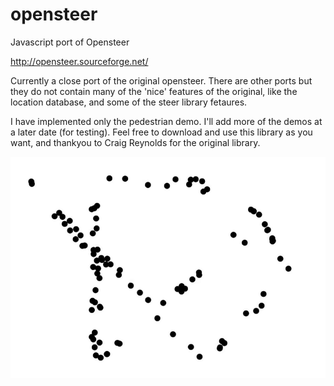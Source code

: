 # opensteer
Javascript port of Opensteer

http://opensteer.sourceforge.net/

Currently a close port of the original opensteer. There are other ports but they do not contain many of the 'nice' features of the original, like the location database, and some of the steer library fetaures. 

I have implemented only the pedestrian demo. I'll add more of the demos at a later date (for testing). Feel free to download and use this library as you want, and thankyou to Craig Reynolds for the original library.

![Opensteer](/screenshots/opensteer-anim.gif)